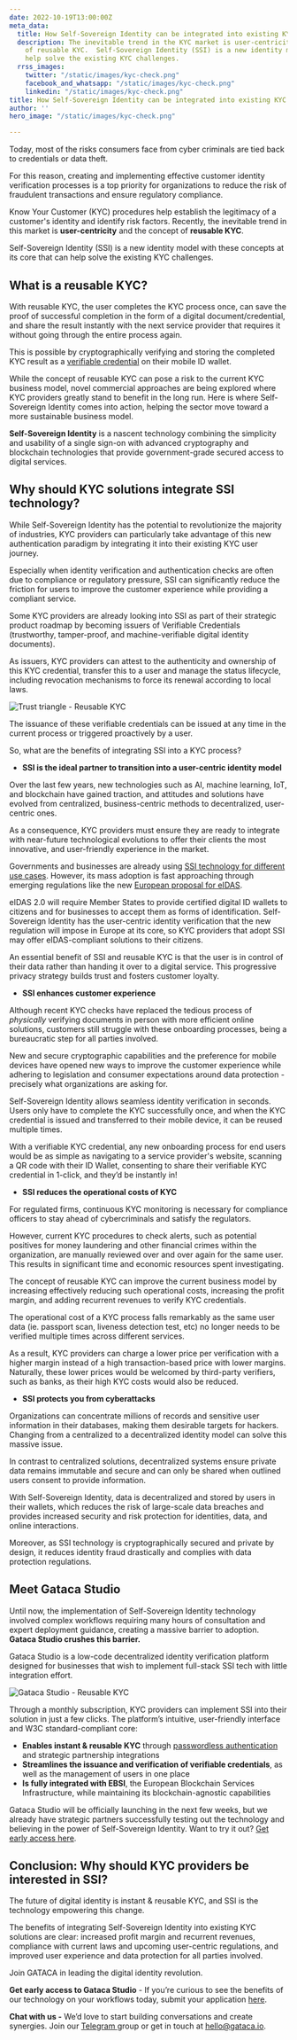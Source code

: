 ```yaml
---
date: 2022-10-19T13:00:00Z
meta_data:
  title: How Self-Sovereign Identity can be integrated into existing KYC processes
  description: The inevitable trend in the KYC market is user-centricity and the concept
    of reusable KYC.  Self-Sovereign Identity (SSI) is a new identity model that can
    help solve the existing KYC challenges.
  rrss_images:
    twitter: "/static/images/kyc-check.png"
    facebook_and_whatsapp: "/static/images/kyc-check.png"
    linkedin: "/static/images/kyc-check.png"
title: How Self-Sovereign Identity can be integrated into existing KYC processes
author: ''
hero_image: "/static/images/kyc-check.png"

---
```

Today, most of the risks consumers face from cyber criminals are tied back to credentials or data theft.

For this reason, creating and implementing effective customer identity verification processes is a top priority for organizations to reduce the risk of fraudulent transactions and ensure regulatory compliance.

Know Your Customer (KYC) procedures help establish the legitimacy of a customer's identity and identify risk factors. Recently, the inevitable trend in this market is **user-centricity** and the concept of **reusable KYC**.

Self-Sovereign Identity (SSI) is a new identity model with these concepts at its core that can help solve the existing KYC challenges.

## What is a reusable KYC?

With reusable KYC, the user completes the KYC process once, can save the proof of successful completion in the form of a digital document/credential, and share the result instantly with the next service provider that requires it without going through the entire process again.

This is possible by cryptographically verifying and storing the completed KYC result as a [verifiable credential](https://gataca.io/blog/self-sovereign-identity-ssi-101-decentralized-identifiers-dids-verifiable-credentials-vcs "https://gataca.io/blog/self-sovereign-identity-ssi-101-decentralized-identifiers-dids-verifiable-credentials-vcs") on their mobile ID wallet.

While the concept of reusable KYC can pose a risk to the current KYC business model, novel commercial approaches are being explored where KYC providers greatly stand to benefit in the long run. Here is where Self-Sovereign Identity comes into action, helping the sector move toward a more sustainable business model.

**Self-Sovereign Identity** is a nascent technology combining the simplicity and usability of a single sign-on with advanced cryptography and blockchain technologies that provide government-grade secured access to digital services.

## Why should KYC solutions integrate SSI technology?

While Self-Sovereign Identity has the potential to revolutionize the majority of industries, KYC providers can particularly take advantage of this new authentication paradigm by integrating it into their existing KYC user journey.

Especially when identity verification and authentication checks are often due to compliance or regulatory pressure, SSI can significantly reduce the friction for users to improve the customer experience while providing a compliant service.

Some KYC providers are already looking into SSI as part of their strategic product roadmap by becoming issuers of Verifiable Credentials (trustworthy, tamper-proof, and machine-verifiable digital identity documents).

As issuers, KYC providers can attest to the authenticity and ownership of this KYC credential, transfer this to a user and manage the status lifecycle, including revocation mechanisms to force its renewal according to local laws.

![Trust triangle - Reusable KYC](/static/images/vc_trust_triangle.png "Trust triangle - Reusable KYC")

The issuance of these verifiable credentials can be issued at any time in the current process or triggered proactively by a user.

So, what are the benefits of integrating SSI into a KYC process?

* **SSI is the ideal partner to transition into a user-centric identity model**

Over the last few years, new technologies such as AI, machine learning, IoT, and blockchain have gained traction, and attitudes and solutions have evolved from centralized, business-centric methods to decentralized, user-centric ones.

As a consequence, KYC providers must ensure they are ready to integrate with near-future technological evolutions to offer their clients the most innovative, and user-friendly experience in the market.

Governments and businesses are already using [SSI technology for different use cases](https://gataca.io/blog/ssi-essentials-35-use-cases-of-decentralized-identities-that-will-make-your-life-easier "https://gataca.io/blog/ssi-essentials-35-use-cases-of-decentralized-identities-that-will-make-your-life-easier"). However, its mass adoption is fast approaching through emerging regulations like the new [European proposal for eIDAS](https://gataca.io/blog/here-s-what-the-new-eidas-proposal-really-means-for-the-ssi-community-in-6-key-points "https://gataca.io/blog/here-s-what-the-new-eidas-proposal-really-means-for-the-ssi-community-in-6-key-points").

eIDAS 2.0 will require Member States to provide certified digital ID wallets to citizens and for businesses to accept them as forms of identification. Self-Sovereign Identity has the user-centric identity verification that the new regulation will impose in Europe at its core, so KYC providers that adopt SSI may offer eIDAS-compliant solutions to their citizens.

An essential benefit of SSI and reusable KYC is that the user is in control of their data rather than handing it over to a digital service. This progressive privacy strategy builds trust and fosters customer loyalty.

* **SSI enhances customer experience**

Although recent KYC checks have replaced the tedious process of _physically_ verifying documents in person with more efficient online solutions, customers still struggle with these onboarding processes, being a bureaucratic step for all parties involved.

New and secure cryptographic capabilities and the preference for mobile devices have opened new ways to improve the customer experience while adhering to legislation and consumer expectations around data protection - precisely what organizations are asking for.

Self-Sovereign Identity allows seamless identity verification in seconds. Users only have to complete the KYC successfully once, and when the KYC credential is issued and transferred to their mobile device, it can be reused multiple times.

With a verifiable KYC credential, any new onboarding process for end users would be as simple as navigating to a service provider's website, scanning a QR code with their ID Wallet, consenting to share their verifiable KYC credential in 1-click, and they’d be instantly in!

* **SSI reduces the operational costs of KYC**

For regulated firms, continuous KYC monitoring is necessary for compliance officers to stay ahead of cybercriminals and satisfy the regulators.

However, current KYC procedures to check alerts, such as potential positives for money laundering and other financial crimes within the organization, are manually reviewed over and over again for the same user. This results in significant time and economic resources spent investigating.

The concept of reusable KYC can improve the current business model by increasing effectively reducing such operational costs, increasing the profit margin, and adding recurrent revenues to verify KYC credentials.

The operational cost of a KYC process falls remarkably as the same user data (ie. passport scan, liveness detection test, etc) no longer needs to be verified multiple times across different services.

As a result, KYC providers can charge a lower price per verification with a higher margin instead of a high transaction-based price with lower margins. Naturally, these lower prices would be welcomed by third-party verifiers, such as banks, as their high KYC costs would also be reduced.

* **SSI protects you from cyberattacks**

Organizations can concentrate millions of records and sensitive user information in their databases, making them desirable targets for hackers. Changing from a centralized to a decentralized identity model can solve this massive issue.

In contrast to centralized solutions, decentralized systems ensure private data remains immutable and secure and can only be shared when outlined users consent to provide information.

With Self-Sovereign Identity, data is decentralized and stored by users in their wallets, which reduces the risk of large-scale data breaches and provides increased security and risk protection for identities, data, and online interactions.

Moreover, as SSI technology is cryptographically secured and private by design, it reduces identity fraud drastically and complies with data protection regulations.

## Meet Gataca Studio

Until now, the implementation of Self-Sovereign Identity technology involved complex workflows requiring many hours of consultation and expert deployment guidance, creating a massive barrier to adoption. **Gataca Studio crushes this barrier.**

Gataca Studio is a low-code decentralized identity verification platform designed for businesses that wish to implement full-stack SSI tech with little integration effort.

![Gataca Studio - Reusable KYC](/static/images/copy-of-aesthetic-women-desktop-wallpaper-1.png "Gataca Studio - Reusable KYC")

Through a monthly subscription, KYC providers can implement SSI into their solution in just a few clicks. The platform’s intuitive, user-friendly interface and W3C standard-compliant core:

* **Enables instant & reusable KYC** through [passwordless authentication](https://gataca.io/blog/passwordless-the-model.ssi-the-method/ "https://gataca.io/blog/passwordless-the-model.ssi-the-method/") and strategic partnership integrations
* **Streamlines the issuance and verification of verifiable credentials**, as well as the management of users in one place
* **Is fully integrated with EBSI**, the European Blockchain Services Infrastructure, while maintaining its blockchain-agnostic capabilities

Gataca Studio will be officially launching in the next few weeks, but we already have strategic partners successfully testing out the technology and believing in the power of Self-Sovereign Identity. Want to try it out? [Get early access here](https://4728390.hs-sites.com/gataca-studio-get-early-access "https://4728390.hs-sites.com/gataca-studio-get-early-access").

## **Conclusion: Why should KYC providers be interested in SSI?**

The future of digital identity is instant & reusable KYC, and SSI is the technology empowering this change.

The benefits of integrating Self-Sovereign Identity into existing KYC solutions are clear: increased profit margin and recurrent revenues, compliance with current laws and upcoming user-centric regulations, and improved user experience and data protection for all parties involved.

Join GATACA in leading the digital identity revolution.

**Get early access to Gataca Studio** - If you’re curious to see the benefits of our technology on your workflows today, submit your application [here](https://4728390.hs-sites.com/gataca-studio-get-early-access "https://4728390.hs-sites.com/gataca-studio-get-early-access").

**Chat with us -** We’d love to start building conversations and create synergies. Join our [Telegram ](https://t.me/digitalidentityinsights "https://t.me/digitalidentityinsights")group or get in touch at [hello@gataca.io](mailto:hello@gataca.io "mailto:hello@gataca.io").